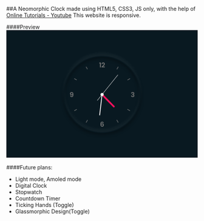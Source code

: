 ##A Neomorphic Clock
made using HTML5, CSS3, JS only, with the help of [Online Tutorials - Youtube](https://www.youtube.com/channel/UCbwXnUipZsLfUckBPsC7Jog)
This website is responsive.

####Preview 
<img src="final.png">

####Future plans:
<ul>
    <li>Light mode, Amoled mode</li>
    <li>Digital Clock</li>
    <li>Stopwatch</li>
    <li>Countdown Timer</li>
    <li>Ticking Hands (Toggle)</li>
    <li>Glassmorphic Design(Toggle)</li>
</ul>
